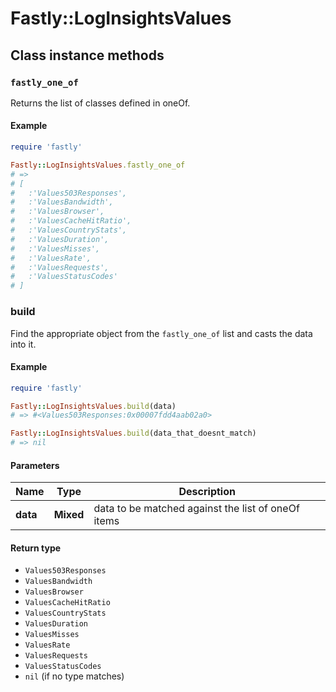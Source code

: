 # Fastly::LogInsightsValues

## Class instance methods

### `fastly_one_of`

Returns the list of classes defined in oneOf.

#### Example

```ruby
require 'fastly'

Fastly::LogInsightsValues.fastly_one_of
# =>
# [
#   :'Values503Responses',
#   :'ValuesBandwidth',
#   :'ValuesBrowser',
#   :'ValuesCacheHitRatio',
#   :'ValuesCountryStats',
#   :'ValuesDuration',
#   :'ValuesMisses',
#   :'ValuesRate',
#   :'ValuesRequests',
#   :'ValuesStatusCodes'
# ]
```

### build

Find the appropriate object from the `fastly_one_of` list and casts the data into it.

#### Example

```ruby
require 'fastly'

Fastly::LogInsightsValues.build(data)
# => #<Values503Responses:0x00007fdd4aab02a0>

Fastly::LogInsightsValues.build(data_that_doesnt_match)
# => nil
```

#### Parameters

| Name | Type | Description |
| ---- | ---- | ----------- |
| **data** | **Mixed** | data to be matched against the list of oneOf items |

#### Return type

- `Values503Responses`
- `ValuesBandwidth`
- `ValuesBrowser`
- `ValuesCacheHitRatio`
- `ValuesCountryStats`
- `ValuesDuration`
- `ValuesMisses`
- `ValuesRate`
- `ValuesRequests`
- `ValuesStatusCodes`
- `nil` (if no type matches)

